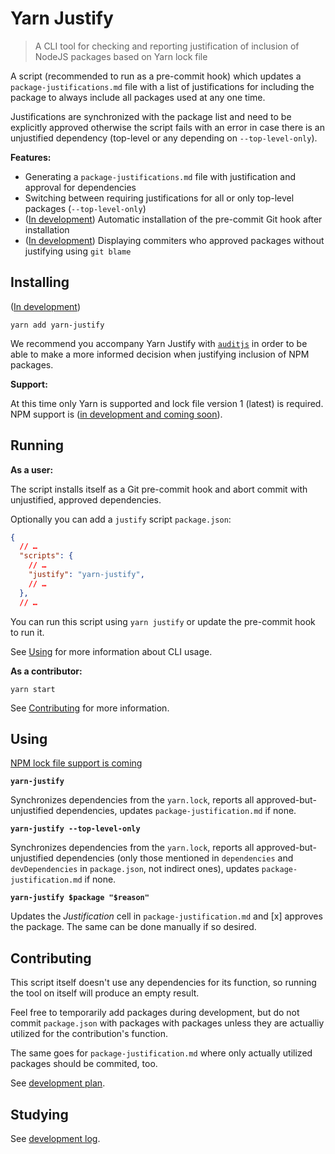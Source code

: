# Yarn Justify

> A CLI tool for checking and reporting justification of inclusion of NodeJS packages based on Yarn lock file

A script (recommended to run as a pre-commit hook) which updates a `package-justifications.md` file with a list
of justifications for including the package to always include all packages used at any one time.

Justifications are synchronized with the package list and need to be explicitly approved otherwise the script
fails with an error in case there is an unjustified dependency (top-level or any depending on `--top-level-only`).

**Features:**

- Generating a `package-justifications.md` file with justification and approval for dependencies
- Switching between requiring justifications for all or only top-level packages (`--top-level-only`)
- ([In development](doc/tasks.md)) Automatic installation of the pre-commit Git hook after installation
- ([In development](doc/tasks.md)) Displaying commiters who approved packages without justifying using `git blame`

## Installing

([In development](doc/tasks.md))

`yarn add yarn-justify`

We recommend you accompany Yarn Justify with [`auditjs`](https://www.npmjs.com/package/auditjs)
in order to be able to make a more informed decision when justifying inclusion of NPM packages.

**Support:**

At this time only Yarn is supported and lock file version 1 (latest) is required.
NPM support is ([in development and coming soon](doc/tasks.md)).

## Running

**As a user:**

The script installs itself as a Git pre-commit hook and abort commit with unjustified, approved dependencies.

Optionally you can add a `justify` script `package.json`:

```json
{
  // …
  "scripts": {
    // …
    "justify": "yarn-justify",
    // …
  },
  // …
```

You can run this script using `yarn justify` or update the pre-commit hook to run it.

See [Using](#using) for more information about CLI usage.

**As a contributor:**

`yarn start`

See [Contributing](#contributing) for more information.

## Using

[NPM lock file support is coming](doc/tasks.md)

**`yarn-justify`**

Synchronizes dependencies from the `yarn.lock`, reports all approved-but-unjustified dependencies,
updates `package-justification.md` if none.

**`yarn-justify --top-level-only`**

Synchronizes dependencies from the `yarn.lock`, reports all approved-but-unjustified dependencies
(only those mentioned in `dependencies` and `devDependencies` in `package.json`, not indirect ones),
updates `package-justification.md` if none.

**`yarn-justify $package "$reason"`**

Updates the *Justification* cell in `package-justification.md` and [x] approves the package.
The same can be done manually if so desired.

## Contributing

This script itself doesn't use any dependencies for its function, so running the tool
on itself will produce an empty result.

Feel free to temporarily add packages during development, but do not commit `package.json`
with packages with packages unless they are actualliy utilized for the contribution's function.

The same goes for `package-justification.md` where only actually utilized packages should be commited, too.

See [development plan](doc/tasks.md).

## Studying

See [development log](doc/notes.md).
